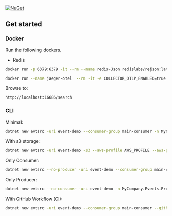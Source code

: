 [![NuGet](https://img.shields.io/nuget/v/??.svg)](https://www.nuget.org/packages/??/) 

## Get started 

### Docker

Run the following dockers.

- Redis

```bash
docker run -p 6379:6379 -it --rm --name redis-Json redislabs/rejson:latest
```

```bash
docker run --name jaeger-otel  --rm -it -e COLLECTOR_OTLP_ENABLED=true -p 16686:16686 -p 4317:4317 -p 4318:4318  jaegertracing/all-in-one:latest
```

Browse to:
```bash
http://localhost:16686/search
```

### CLI

Minimal:

```bash
dotnet new evtsrc -uri event-demo --consumer-group main-consumer -n MyCompany.Events -eb MyEvent
```

With s3 storage:  

```bash
dotnet new evtsrc -uri event-demo -s3 --aws-profile AWS_PROFILE --aws-profile-region us-east-1 --s3-bucket event-sourcing-demo --consumer-group main-consumer -n MyCompany.Events -eb MyEvent
```

Only Consumer:  

```bash
dotnet new evtsrc --no-producer -uri event-demo --consumer-group main-consumer -n MyCompany.Events.Consumer -eb MyEvent
```  

Only Producer:  

```bash
dotnet new evtsrc --no-consumer -uri event-demo -n MyCompany.Events.Producer -eb MyEvent
```  

With GitHub Workflow (CI):  

```bash
dotnet new evtsrc -uri event-demo --consumer-group main-consumer --github-ci --git-email ci-mail@gmail.com -n MyCompany.Events -eb MyEvent
```  
